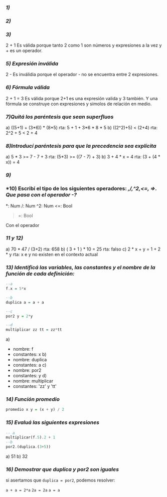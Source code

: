 
### *1)*
### *2)*
### *3)*
2 + 1
Es válida porque tanto 2 como 1 son números y expresiones a la vez y + es un operador.
### *5) Expresión inválida*
2 -
Es inválidia porque el operador - no se encuentra entre 2 expresiones.

### *6) Fórmula válida*
2 + 1 = 3
Es válida porque 2+1 es una expresión valida y 3 también. Y una fórmula se construye con expresiones y símolos de relación en medio.

### *7)Quitá los paréntesis que sean superfluos*
a) ((5+1) + (3\*6)) * (8\*5)
rta: 5 + 1 + 3\*6 * 8 * 5 
b) ((2^2)+5) < (2+4)
rta: 2^2 + 5 < 2 + 4

### *8)Introducí paréntesis para que la precedencia sea explícita*
a) 5 \* 3 >= 7 - 7 + 3
rta: (5\*3) >= ((7 - 7) + 3)
b) 3 + 4 * x = 4
rta: (3 + (4 * x)) = 4

### *9)*
### *10) Escribí el tipo de los siguientes operadores: *,/,^2,<=, =>. Que pasa con el operador -?*
\*: Num
/: Num
^2: Num
<=: Bool 
>=: Bool

Con el operador 

### *11 y 12)* 
a) 70 \* 47 / (3+2)
rta: 658
b) ( 3 + 1 ) \* 10 = 25
rta: falso
c) 2 \* x + y = 1 + 2 * y
rta: x e y no existen en el contexto actual

### *13) Identificá las variables, las constantes y el nombre de la función de cada definición:*
```haskell
--a 
f.x = 5*x

--b
duplica a = a + a

--c
por2 y = 2*y

--d
multiplicar zz tt = zz*tt
```
a)
- nombre: f
- constantes: x
b)
- nombre: duplica
- constantes: a
c)
- nombre: por2
- constantes: y
d)
- nombre: multiplicar
- constantes: 'zz' y 'tt'
### *14) Función promedio*
```haskell
promedio x y = (x + y) / 2
```
### *15) Evaluá las siguientes expresiones*
```haskell
-- a
multiplicar(f.5).2 + 1
--b
por2.(duplica.(3+5))
```
a) 51
b) 32

### *16) Demostrar que duplica y por2 son iguales*
si asertamos que `duplica = por2`, podemos resolver:

`a + a = 2*a`
`2a = 2a`
`a = a`

